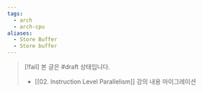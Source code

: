 ```yaml
---
tags:
  - arch
  - arch-cpu
aliases:
  - Store Buffer
  - Store buffer
---
```

> [!fail] 본 글은 #draft 상태입니다.
> - [[02. Instruction Level Parallelism]] 강의 내용 마이그레이션